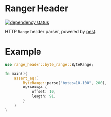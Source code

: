 # Ranger Header

[![dependency status](https://deps.rs/repo/github/dcjanus/range_header/status.svg)](https://deps.rs/repo/github/dcjanus/range_header)

HTTP `Range` header parser, powered by [pest](https://github.com/pest-parser/pest).

# Example

```rust
use range_header::byte_range::ByteRange;

fn main(){
    assert_eq!(
        ByteRange::parse("bytes=10-100", 200),
        ByteRange {
            offset: 10,
            length: 91,
        }
    )
}
```
